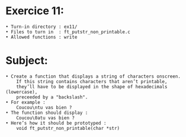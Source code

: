 # Exercice 11:
	• Turn-in directory : ex11/
	• Files to turn in  : ft_putstr_non_printable.c
	• Allowed functions : write
# Subject:
	• Create a function that displays a string of characters onscreen.
		If this string contains characters that aren’t printable,
		they’ll have to be displayed in the shape of hexadecimals (lowercase),
		preceeded by a "backslash".
	• For example :
		Coucou\ntu vas bien ?
	• The function should display :
		Coucou\0atu vas bien ?
	• Here’s how it should be prototyped :
		void ft_putstr_non_printable(char *str)
